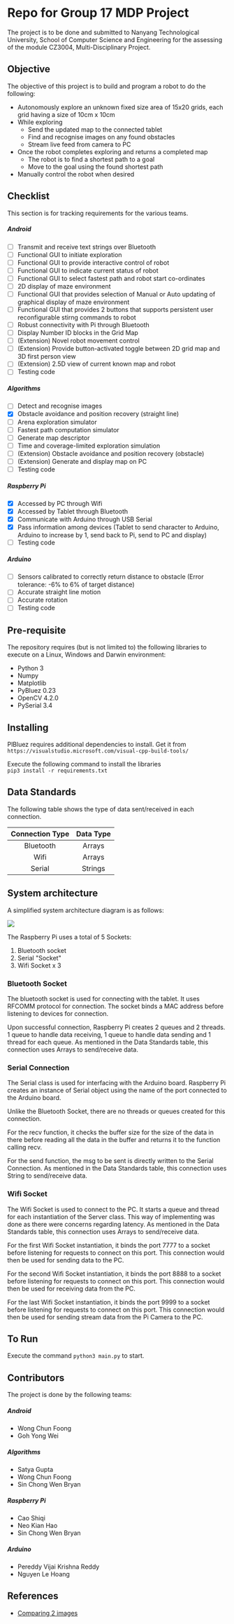 # Repo for Group 17 MDP Project
The project is to be done and submitted to 
Nanyang Technological University, School of Computer Science 
and Engineering for the assessing of the module 
CZ3004, Multi-Disciplinary Project.

## Objective
The objective of this project is to build and program a robot to
do the following:
* Autonomously explore an unknown fixed size area of 15x20 grids,
each grid having a size of 10cm x 10cm
* While exploring
    * Send the updated map to the connected tablet
    * Find and recognise images on any found obstacles
    * Stream live feed from camera to PC
* Once the robot completes exploring and returns a completed map
    * The robot is to find a shortest path to a goal
    * Move to the goal using the found shortest path
* Manually control the robot when desired

## Checklist
This section is for tracking requirements for the various teams.

##### Android
* [ ] Transmit and receive text strings over Bluetooth
* [ ] Functional GUI to initiate exploration
* [ ] Functional GUI to provide interactive control of robot
* [ ] Functional GUI to indicate current status of robot
* [ ] Functional GUI to select fastest path and robot start 
co-ordinates
* [ ] 2D display of maze environment
* [ ] Functional GUI that provides selection of Manual or Auto 
updating of graphical display of maze environment
* [ ] Functional GUI that provides 2 buttons that supports
persistent user reconfigurable stirng commands to robot
* [ ] Robust connectivity with Pi through Bluetooth
* [ ] Display Number ID blocks in the Grid Map
* [ ] (Extension) Novel robot movement control
* [ ] (Extension) Provide button-activated toggle between 2D grid map and 3D
first person view 
* [ ] (Extension) 2.5D view of current known map and robot
* [ ] Testing code

##### Algorithms
* [ ] Detect and recognise images
* [x] Obstacle avoidance and position recovery (straight line)
* [ ] Arena exploration simulator
* [ ] Fastest path computation simulator
* [ ] Generate map descriptor
* [ ] Time and coverage-limited exploration simulation
* [ ] (Extension) Obstacle avoidance and position recovery (obstacle)
* [ ] (Extension) Generate and display map on PC
* [ ] Testing code

##### Raspberry Pi
* [x] Accessed by PC through Wifi
* [x] Accessed by Tablet through Bluetooth
* [x] Communicate with Arduino through USB Serial
* [x] Pass information among devices (Tablet to send character to
Arduino, Arduino to increase by 1, send back to Pi, send to PC and 
display)
* [ ] Testing code

##### Arduino
* [ ] Sensors calibrated to correctly return distance to obstacle
(Error tolerance: -6% to 6% of target distance)
* [ ] Accurate straight line motion
* [ ] Accurate rotation
* [ ] Testing code

## Pre-requisite
The repository requires (but is not limited to) the 
following libraries to execute on a Linux, Windows and Darwin 
environment:
* Python 3
* Numpy
* Matplotlib
* PyBluez 0.23
* OpenCV 4.2.0
* PySerial 3.4

## Installing

PlBluez requires additional dependencies to install. Get it from 
`https://visualstudio.microsoft.com/visual-cpp-build-tools/`

Execute the following command to install the libraries\
`pip3 install -r requirements.txt`

## Data Standards
The following table shows the type of data sent/received in 
each connection.

| Connection Type | Data Type |
| :---: | :---: |
| Bluetooth | Arrays |
| Wifi | Arrays | 
| Serial | Strings | 

## System architecture
A simplified system architecture diagram is as follows:

![](config/Images/System%20Architecture.png)

The Raspberry Pi uses a total of 5 Sockets:
1. Bluetooth socket
2. Serial "Socket"
3. Wifi Socket x 3

### Bluetooth Socket
The bluetooth socket is used for connecting with the tablet. It 
uses RFCOMM protocol for connection. The socket binds a MAC 
address before listening to devices for connection. 

Upon successful connection, Raspberry Pi creates 2 queues and 
2 threads. 1 queue to handle data receiving, 1 queue to handle 
data sending and 1 thread for each queue. As mentioned in the 
Data Standards table, this connection uses Arrays to 
send/receive data.

### Serial Connection
The Serial class is used for interfacing with the Arduino board.
Raspberry Pi creates an instance of Serial object using the name 
of the port connected to the Arduino board. 

Unlike the Bluetooth Socket, there are no threads or queues 
created for this connection. 

For the recv function, it checks 
the buffer size for the size of the data in there before reading
all the data in the buffer and returns it to the function calling
recv. 

For the send function, the msg to be sent is directly written
to the Serial Connection. As mentioned in the Data Standards table,
 this connection uses String to send/receive data.

### Wifi Socket
The Wifi Socket is used to connect to the PC. It starts a queue 
and thread for each instantiation of the Server class. This way
of implementing was done as there were concerns regarding latency.
As mentioned in the Data Standards table, this connection uses 
Arrays to send/receive data.

For the first Wifi Socket instantiation, it binds the port 7777 to
a socket before listening for requests to connect on this port. 
This connection would then be used for sending data to the PC.

For the second Wifi Socket instantiation, it binds the port 8888 to
a socket before listening for requests to connect on this port. 
This connection would then be used for receiving data from the PC.

For the last Wifi Socket instantiation, it binds the port 9999 to
a socket before listening for requests to connect on this port. 
This connection would then be used for sending stream data from
 the Pi Camera to the PC.

## To Run
Execute the command `python3 main.py` to start.

## Contributors
The project is done by the following teams:

##### Android
* Wong Chun Foong
* Goh Yong Wei
##### Algorithms
* Satya Gupta
* Wong Chun Foong
* Sin Chong Wen Bryan
##### Raspberry Pi
* Cao Shiqi
* Neo Kian Hao
* Sin Chong Wen Bryan
##### Arduino
* Pereddy Vijai Krishna Reddy
* Nguyen Le Hoang

## References
* [Comparing 2 images](https://www.pyimagesearch.com/2014/09/15/python-compare-two-images/)
